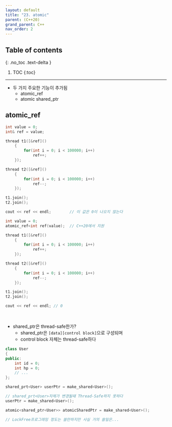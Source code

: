 ```yaml
---
layout: default
title: "23. atomic"
parent: (C++20)
grand_parent: C++
nav_order: 2
---
```


## Table of contents
{: .no_toc .text-delta }

1. TOC
{:toc}

---

* 두 가지 주요한 기능이 추가됨
    * atomic_ref
    * atomic shared_ptr

## atomic_ref

```cpp
int value = 0;
int& ref = value;

thread t1([&ref]()
    {
        for(int i = 0; i < 100000; i++)
            ref++;
    });

thread t2([&ref]()
    {
        for(int i = 0; i < 100000; i++)
            ref--;
    });

t1.join();
t2.join();

cout << ref << endl;        // 이 값은 0이 나오지 않는다
```

```cpp
int value = 0;
atomic_ref<int ref(value);  // C++20에서 지원

thread t1([&ref]()
    {
        for(int i = 0; i < 100000; i++)
            ref++;
    });

thread t2([&ref]()
    {
        for(int i = 0; i < 100000; i++)
            ref--;
    });

t1.join();
t2.join();

cout << ref << endl; // 0
```

<br>

* shared_ptr은 thread-safe한가?
    * shared_ptr은 `[data][control block]`으로 구성되며
    * control block 자체는 thread-safe하다

```cpp
class User
{
public:
    int id = 0;
    int hp = 0;
    // ...
};

shared_prt<User> userPtr = make_shared<User>();

// shared_prt<User>자체가 변경될때 Thread-Safe하지 못하다
userPtr = make_shared<User>();
```

```cpp
atomic<shared_ptr<User>> atomicSharedPtr = make_shared<User>();

// LockFree프로그래밍 정도는 쓸만하지만 사실 거의 쓸일은...
```